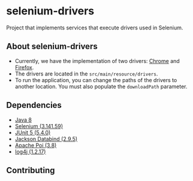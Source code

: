 # selenium-drivers

Project that implements services that execute drivers used in Selenium.

## About selenium-drivers

* Currently, we have the implementation of two drivers: [Chrome](http://chromedriver.chromium.org/downloads) and [Firefox](https://github.com/mozilla/geckodriver/releases).
* The drivers are located in the `src/main/resource/drivers`.
* To run the application, you can change the paths of the drivers to another location. You must also populate the `downloadPath` parameter.

## Dependencies

- [Java 8](https://www.oracle.com/technetwork/pt/java/javase/downloads/index.html)
- [Selenium (3.141.59)](https://mvnrepository.com/artifact/org.seleniumhq.selenium/selenium-java/3.141.59)
- [JUnit 5 (5.4.0)](https://junit.org/junit5/docs/current/user-guide/)
- [Jackson Databind (2.9.5)](https://mvnrepository.com/artifact/com.fasterxml.jackson.core/jackson-databind/2.9.5)
- [Apache Poi (3.8)](https://mvnrepository.com/artifact/org.apache.poi/poi/3.8)
- [log4j (1.2.17)](https://mvnrepository.com/artifact/log4j/log4j/1.2.17)

## Contributing

